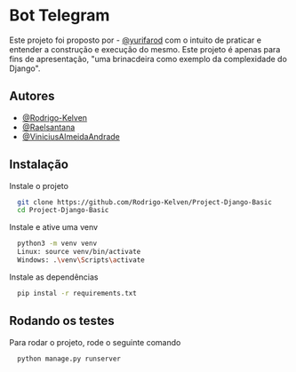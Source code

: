 
# Bot Telegram

Este projeto foi proposto por - [@yurifarod](https://github.com/yurifarod) com o intuito de praticar e entender a construção e execução do mesmo.
Este projeto é apenas para fins de apresentação, "uma brinacdeira como exemplo da complexidade do Django".

## Autores

- [@Rodrigo-Kelven](https://github.com/Rodrigo-Kelven)
- [@Raelsantana](https://github.com/Raelsantana)
- [@ViniciusAlmeidaAndrade](https://github.com/ViniciusAlmeidaAndrade)


## Instalação

Instale o projeto

```bash
  git clone https://github.com/Rodrigo-Kelven/Project-Django-Basic
  cd Project-Django-Basic
```
Instale e ative uma venv 

```bash
  python3 -m venv venv
  Linux: source venv/bin/activate
  Windows: .\venv\Scripts\activate 
```
Instale as dependências

```bash
  pip instal -r requirements.txt
```
## Rodando os testes

Para rodar o projeto, rode o seguinte comando

```bash
  python manage.py runserver
```
